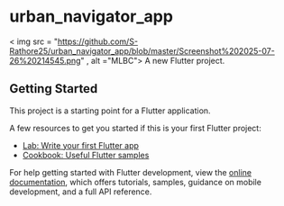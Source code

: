 # urban_navigator_app
< img src = "https://github.com/S-Rathore25/urban_navigator_app/blob/master/Screenshot%202025-07-26%20214545.png" , alt ="MLBC">
A new Flutter project.

## Getting Started

This project is a starting point for a Flutter application.

A few resources to get you started if this is your first Flutter project:

- [Lab: Write your first Flutter app](https://docs.flutter.dev/get-started/codelab)
- [Cookbook: Useful Flutter samples](https://docs.flutter.dev/cookbook)

For help getting started with Flutter development, view the
[online documentation](https://docs.flutter.dev/), which offers tutorials,
samples, guidance on mobile development, and a full API reference.
